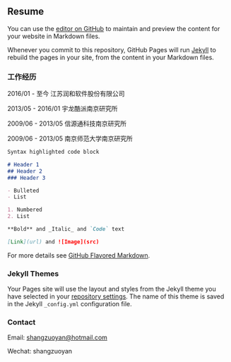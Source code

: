 ## Resume

You can use the [editor on GitHub](https://github.com/shangzuoyan/shangzuoyan.github.io/edit/master/index.md) to maintain and preview the content for your website in Markdown files.

Whenever you commit to this repository, GitHub Pages will run [Jekyll](https://jekyllrb.com/) to rebuild the pages in your site, from the content in your Markdown files.

### 工作经历
2016/01 - 至今
江苏润和软件股份有限公司

2013/05 - 2016/01
宇龙酷派南京研究所

2009/06 - 2013/05
信源通科技南京研究所

2009/06 - 2013/05
南京师范大学南京研究所


```markdown
Syntax highlighted code block

# Header 1
## Header 2
### Header 3

- Bulleted
- List

1. Numbered
2. List

**Bold** and _Italic_ and `Code` text

[Link](url) and ![Image](src)
```

For more details see [GitHub Flavored Markdown](https://guides.github.com/features/mastering-markdown/).

### Jekyll Themes

Your Pages site will use the layout and styles from the Jekyll theme you have selected in your [repository settings](https://github.com/shangzuoyan/shangzuoyan.github.io/settings). The name of this theme is saved in the Jekyll `_config.yml` configuration file.

### Contact

Email: [shangzuoyan@hotmail.com](mailto:shangzuoyan@hotmail.com)

Wechat: shangzuoyan
